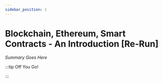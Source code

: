 ```yaml
---
sidebar_position: 1
---
```


# Blockchain, Ethereum, Smart Contracts - An Introduction [Re-Run]

_Summary Goes Here_

:::tip Off You Go!

<QuestButton text="Happy Questing" link='' />

:::

